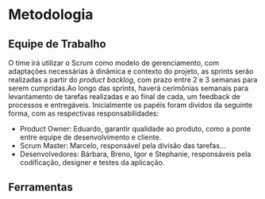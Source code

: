 
# Metodologia

## Equipe de Trabalho

O time irá utilizar o Scrum como modelo de gerenciamento, com adaptações necessárias á dinâmica e contexto do projeto, as sprints serão realizadas a partir do *product backlog*, com prazo entre 2 e 3 semanas para serem cumpridas.Ao longo das sprints, haverá cerimônias semanais para levantamento de tarefas realizadas e ao final de cada, um feedback de processos e entregáveis. Inicialmente os papéis foram dividos da seguinte forma, com as respectivas responsabilidades:
- Product Owner: Eduardo, garantir qualidade ao produto, como a ponte entre equipe de desenvolvimento e cliente.
- Scrum Master: Marcelo, responsável pela divisão das tarefas...
- Desenvolvedores: Bárbara, Breno, Igor e Stephanie, responsáveis pela codificação, designer e testes da aplicação.

## Ferramentas 
